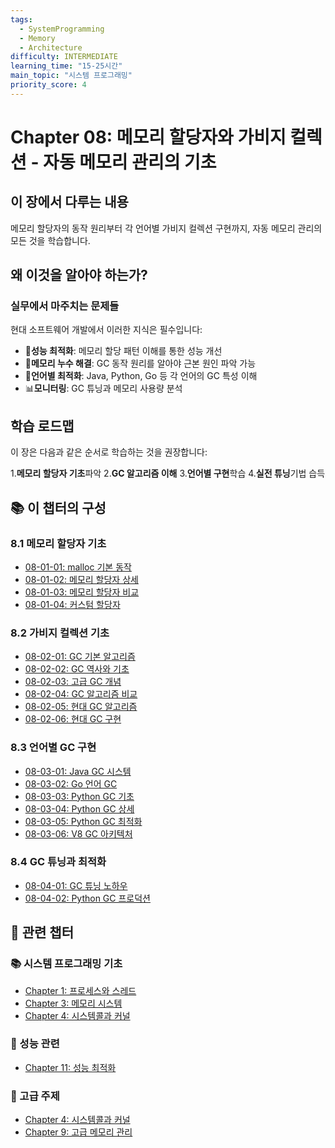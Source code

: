 ```yaml
---
tags:
  - SystemProgramming
  - Memory
  - Architecture
difficulty: INTERMEDIATE
learning_time: "15-25시간"
main_topic: "시스템 프로그래밍"
priority_score: 4
---
```


# Chapter 08: 메모리 할당자와 가비지 컬렉션 - 자동 메모리 관리의 기초

## 이 장에서 다루는 내용

메모리 할당자의 동작 원리부터 각 언어별 가비지 컬렉션 구현까지, 자동 메모리 관리의 모든 것을 학습합니다.

## 왜 이것을 알아야 하는가?

### 실무에서 마주치는 문제들

현대 소프트웨어 개발에서 이러한 지식은 필수입니다:

- 🚀**성능 최적화**: 메모리 할당 패턴 이해를 통한 성능 개선
- 🐛**메모리 누수 해결**: GC 동작 원리를 알아야 근본 원인 파악 가능  
- 🔧**언어별 최적화**: Java, Python, Go 등 각 언어의 GC 특성 이해
- 📊**모니터링**: GC 튜닝과 메모리 사용량 분석

## 학습 로드맵

이 장은 다음과 같은 순서로 학습하는 것을 권장합니다:

1.**메모리 할당자 기초**파악
2.**GC 알고리즘 이해**
3.**언어별 구현**학습
4.**실전 튜닝**기법 습득

## 📚 이 챕터의 구성

### 8.1 메모리 할당자 기초

- [08-01-01: malloc 기본 동작](./08-01-01-malloc-fundamentals.md)
- [08-01-02: 메모리 할당자 상세](./08-01-02-memory-allocator.md)
- [08-01-03: 메모리 할당자 비교](./08-01-03-allocator-comparison.md)
- [08-01-04: 커스텀 할당자](./08-01-04-custom-allocators.md)

### 8.2 가비지 컬렉션 기초

- [08-02-01: GC 기본 알고리즘](./08-02-01-basic-gc-algorithms.md)
- [08-02-02: GC 역사와 기초](./08-02-02-gc-history-basics.md)
- [08-02-03: 고급 GC 개념](./08-02-03-advanced-gc-concepts.md)
- [08-02-04: GC 알고리즘 비교](./08-02-04-gc-algorithms.md)
- [08-02-05: 현대 GC 알고리즘](./08-02-05-modern-gc-algorithms.md)
- [08-02-06: 현대 GC 구현](./08-02-06-modern-gc-implementations.md)

### 8.3 언어별 GC 구현

- [08-03-01: Java GC 시스템](./08-03-01-java-gc.md)
- [08-03-02: Go 언어 GC](./08-03-02-go-gc.md)
- [08-03-03: Python GC 기초](./08-03-03-python-gc-fundamentals.md)
- [08-03-04: Python GC 상세](./08-03-04-python-gc.md)
- [08-03-05: Python GC 최적화](./08-03-05-python-gc-optimization.md)
- [08-03-06: V8 GC 아키텍처](./08-03-06-v8-gc-architecture.md)

### 8.4 GC 튜닝과 최적화

- [08-04-01: GC 튜닝 노하우](./08-04-01-gc-tuning-practices.md)
- [08-04-02: Python GC 프로덕션](./08-04-02-python-gc-production.md)

## 🔗 관련 챕터

### 📚 시스템 프로그래밍 기초

- [Chapter 1: 프로세스와 스레드](../chapter-01-process-thread/index.md)
- [Chapter 3: 메모리 시스템](../chapter-03-memory-system/index.md)
- [Chapter 4: 시스템콜과 커널](../chapter-04-syscall-kernel/index.md)

### 🚀 성능 관련  

- [Chapter 11: 성능 최적화](../chapter-11-performance-optimization/index.md)

### 🔧 고급 주제

- [Chapter 4: 시스템콜과 커널](../chapter-04-syscall-kernel/index.md)
- [Chapter 9: 고급 메모리 관리](../chapter-09-advanced-memory-management/index.md)
